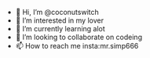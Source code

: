 - 👋 Hi, I’m @coconutswitch
- 👀 I’m interested in my lover
- 🌱 I’m currently learning alot 
- 💞️ I’m looking to collaborate on codeing 
- 📫 How to reach me insta:mr.simp666

<!---
coconutswitch/coconutswitch is a ✨ special ✨ repository because its `README.md` (this file) appears on your GitHub profile.
You can click the Preview link to take a look at your changes.
--->
